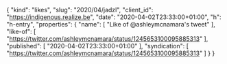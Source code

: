 {
  "kind": "likes",
  "slug": "2020/04/jadzl",
  "client_id": "https://indigenous.realize.be",
  "date": "2020-04-02T23:33:00+01:00",
  "h": "h-entry",
  "properties": {
    "name": [
      "Like of @ashleymcnamara's tweet"
    ],
    "like-of": [
      "https://twitter.com/ashleymcnamara/status/1245653100095885313"
    ],
    "published": [
      "2020-04-02T23:33:00+01:00"
    ],
    "syndication": [
      "https://twitter.com/ashleymcnamara/status/1245653100095885313"
    ]
  }
}
